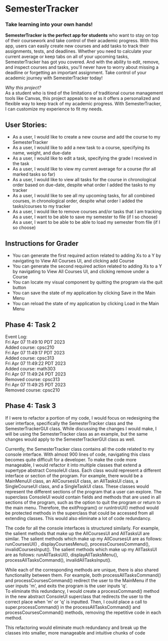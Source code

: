 # SemesterTracker
### Take learning into your own hands!
**SemesterTracker is the perfect app for students** who want to stay on top of 
their coursework and take control of their academic progress. With this app,
users can easily create new courses and add tasks to track their assignments,
tests, and deadlines. Whether you need to calculate your current average or
keep tabs on all of your upcoming tasks, SemesterTracker has got you covered. 
And with the ability to edit, remove, and inspect courses and tasks, you'll 
never have to worry about missing a deadline or forgetting an important assignment.
Take control of your academic journey with SemesterTracker today!


_Why this project?_  
As a student who is tired of the limitations of traditional course management tools
like Canvas, this project appeals to me as it offers a personalized and flexible way to keep track of 
my academic progress. With SemesterTracker, I can customize my experience to fit 
my needs.




## User Stories:
- As a user, I would like to create a new course and add the course to my SemesterTracker
- As a user, I would like to add a new task to a course, specifying its name, weight, and due-date
- As a user, I would like to edit a task, specifying the grade I received in the task
- As a user, I would like to view my current average for a course (for all marked tasks so far)
- As a user, I would like to view all tasks for the course in chronological order based on due-date, despite what order I added the tasks to my tracker
- As a user, I would like to see all my upcoming tasks, for all combined courses, in chronological order, despite what order I added the tasks/courses to my tracker
- As a user, I would like to remove courses and/or tasks that I am tracking
  As a user, I want to be able to save my semester to file (if I so choose)
  As a user, I want to be able to be able to load my semester from file (if I so choose)

## Instructions for Grader

- You can generate the first required action related to adding Xs to a Y by navigating to View All Courses UI, and clicking add Course
- You can generate the second required action related to adding Xs to a Y by navigating to View All Courses UI, and clicking remove under a Course
- You can locate my visual component by quitting the program via the quit button
- You can save the state of my application by clicking Save in the Main Menu
- You can reload the state of my application by clicking Load in the Main Menu

## Phase 4: Task 2
Event Log:  <br />
Fri Apr 07 11:49:10 PDT 2023 <br />
Added course: cpsc210 <br />
Fri Apr 07 11:49:17 PDT 2023 <br />
Added course: cpsc313 <br />
Fri Apr 07 11:49:22 PDT 2023 <br />
Added course: math303 <br />
Fri Apr 07 11:49:24 PDT 2023 <br />
Removed course: cpsc313 <br />
Fri Apr 07 11:49:25 PDT 2023 <br />
Removed course: cpsc210 <br />

## Phase 4: Task 3
If I were to refactor a portion of my code, I would focus on redesigning the user interface, specifically the SemesterTracker class and the 
SemesterTrackerGUI class. While discussing the changes I would make, I will be using the SemesterTracker class as an example, but the same
changes would apply to the SemesterTrackerGUI class as well.<br />

Currently, the SemesterTracker class contains all the code related to my console interface. With almost 900 lines of code, navigating this 
class becomes quite difficult for a developer. To make the code more manageable, 
I would refactor it into multiple classes that extend a supertype abstract ConsoleUI class. Each class would represent a different interface 
or section of the program. For example, there would be a MainMenuUI class, an AllCoursesUI class,
an AllTasksUI class, a SingleCourseUI class, and a SingleTaskUI class. These classes would represent the different sections of the program
that a user can explore. The superclass ConsoleUI would contain fields and methods that are used in
all sections of the program, such as the option to quit the program or return to the main menu. Therefore, the exitProgram() or runIntroUI()
method would be protected methods in the superclass that could be accessed from all extending classes.
This would also eliminate a lot of code redundancy.<br />

The code for all the console interfaces is structured similarly. For example, the salient methods that make up the AllCoursesUI and AllTasksUI 
are similar. The salient methods which make up my AllCoursesUI are as follows: runCoursesUI() , displayCoursesMenu(), processCoursesCommand(), invalidCoursesInput().
The salient methods which make up my AllTasksUI are as follows: runAllTasksUI(), displayAllTasksMenu(), processAllTasksCommand(), invalidAllTasksInput(). <br />

While each of the corresponding methods are unique, there is also shared functionality between them.
For example, both processAllTasksCommand() and processCoursesCommand() redirect the user to the MainMenu if the user inputs 'm', and exits the
program is the user inputs 'q'. <br />
To eliminate this redundancy, I would create a processCommand() method in the new abstract ConsoleUI superclass that redirects the user to the 
correct place when 'm' or 'q' is inputted. Then, I could place a call to super.processCommand() in the processAllTasksCommand() and
processCoursesCommand() methods, removing the repetitive code in each method.  <br />

This refactoring would eliminate much redundancy and break up the classes into smaller, more manageable and intuitive chunks of code